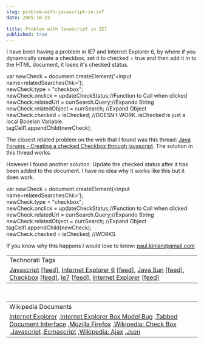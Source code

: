 ```yaml
---
slug: problem-with-javascript-in-ie7
date: 2005-10-23
 
title: Problem with Javascript in IE7
published: true
---
```

I have been having a problem in IE7 and Internet Explorer 6, by where if you dynamically create a checkbox, set it to checked = true and then add it in to the HTML document, it loses it's checked status.<p />var newCheck = document.createElement('&lt;input name=relatedSearchesChk&gt;');<br />newCheck.type = "checkbox";		<br />newCheck.onclick = updateCheckStatus;//Function to Call when clicked<br />newCheck.relatedUrl =  currSearch.Query;//Expando String<br />newCheck.relatedObject = currSearch; //Expand Object<br />newCheck.checked = isChecked; //DOESN't WORK.  isChecked is just a local Booelan Variable.<br />tagCell1.appendChild(newCheck);<p />The closest related problem on the web that I found was this thread: <a href="http://forum.java.sun.com/thread.jspa?threadID=628633&amp;messageID=3810937">Java Forums - Creating a checked Checkbox through javascript</a>.  The solution in this thread works.<p />However I found another solution.  Update the checked status after it has been added to the document.  I have no idea why it works like this but it does work.<p />var newCheck = document.createElement(&lt;input name=relatedSearchesChk&gt;');<br />newCheck.type = "checkbox";		<br />newCheck.onclick = updateCheckStatus;//Function to Call when clicked<br />newCheck.relatedUrl =  currSearch.Query;//Expando String<br />newCheck.relatedObject = currSearch; //Expand Object<br />tagCell1.appendChild(newCheck);<br />newCheck.checked = isChecked; //WORKS<p />If you know why this happens I would love to know: <a href="mailto:%20paul.kinlan@gmail.com">paul.kinlan@gmail.com</a><p /><table class="TechnoratiHead TagHeader">
<tr><td>Technorati Tags</td></tr>
<tr class="Technorati"><td>
<a href="http://www.technorati.com/tag/Javascript" class="Tag" rel="tag">Javascript</a> <a href="http://feeds.technorati.com/feed/posts/tag/Javascript" class="Tag">[feed]</a>, <a href="http://www.technorati.com/tag/Internet%20Explorer%206" class="Tag" rel="tag">Internet Explorer 6</a> <a href="http://feeds.technorati.com/feed/posts/tag/Internet%20Explorer%206" class="Tag">[feed]</a>, <a href="http://www.technorati.com/tag/Java%20Sun" class="Tag" rel="tag">Java Sun</a> <a href="http://feeds.technorati.com/feed/posts/tag/Java%20Sun" class="Tag">[feed]</a>, <a href="http://www.technorati.com/tag/Checkbox" class="Tag" rel="tag">Checkbox</a> <a href="http://feeds.technorati.com/feed/posts/tag/Checkbox" class="Tag">[feed]</a>, <a href="http://www.technorati.com/tag/Ie7" class="Tag" rel="tag">Ie7</a> <a href="http://feeds.technorati.com/feed/posts/tag/Ie7" class="Tag">[feed]</a>, <a href="http://www.technorati.com/tag/Internet%20Explorer" class="Tag" rel="tag">Internet Explorer</a> <a href="http://feeds.technorati.com/feed/posts/tag/Internet%20Explorer" class="Tag">[feed]</a>
</td></tr>
</table><br /><table class="TechnoratiHead TagHeader">
<tr><td>Wikipedia Documents</td></tr>
<tr class="Technorati"><td>
<a href="http://en.wikipedia.org/wiki/MSIE">Internet Explorer</a> ,<a href="http://en.wikipedia.org/wiki/Internet_Explorer_box_model_bug">Internet Explorer Box Model Bug</a> ,<a href="http://en.wikipedia.org/wiki/Tabbed_Document_Interface">Tabbed Document Interface</a> ,<a href="http://en.wikipedia.org/wiki/Mozilla_Firefox">Mozilla Firefox</a> ,<a href="http://en.wikipedia.org/wiki/Check_box">Wikipedia: Check Box</a> ,<a href="http://en.wikipedia.org/wiki/JavaScript">Javascript</a> ,<a href="http://en.wikipedia.org/wiki/ECMAScript">Ecmascript</a> ,<a href="http://en.wikipedia.org/wiki/AJAX">Wikipedia: Ajax</a> ,<a href="http://en.wikipedia.org/wiki/JSON">Json</a>
</td></tr>
</table><div class="blogger-post-footer"><img class="posterous_download_image" src="https://blogger.googleusercontent.com/tracker/8109338-113008416967688222?l=www.kinlan.co.uk%2Findex.html" height="1" alt="" width="1" /></div>

